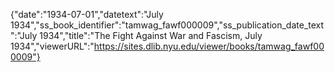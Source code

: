 {"date":"1934-07-01","datetext":"July 1934","ss_book_identifier":"tamwag_fawf000009","ss_publication_date_text":"July 1934","title":"The Fight Against War and Fascism, July 1934","viewerURL":"https://sites.dlib.nyu.edu/viewer/books/tamwag_fawf000009"}